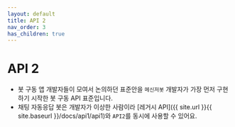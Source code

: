 ```yaml
---
layout: default
title: API 2
nav_order: 3
has_children: true
---
```


# API 2
* 봇 구동 앱 개발자들이 모여서 논의하던 표준안을 `메신저봇` 개발자가 가장 먼저 구현하기 시작한 봇 구동 API 표준입니다.
* 채팅 자동응답 봇은 개발자가 이상한 사람이라 [레거시 API]({{ site.url }}{{ site.baseurl }}/docs/api1/api1)와 `API2`를 동시에 사용할 수 있어요.